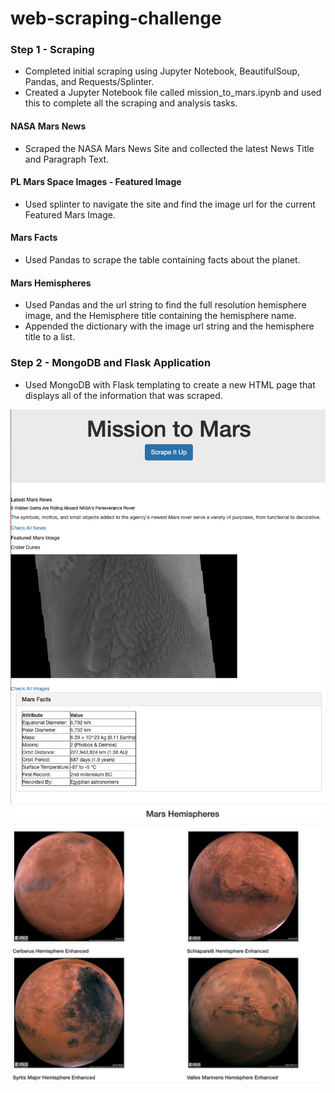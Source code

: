 # web-scraping-challenge

### Step 1 - Scraping
- Completed initial scraping using Jupyter Notebook, BeautifulSoup, Pandas, and Requests/Splinter.
- Created a Jupyter Notebook file called mission_to_mars.ipynb and used this to complete all the scraping and analysis tasks. 

#### NASA Mars News
- Scraped the NASA Mars News Site and collected the latest News Title and Paragraph Text. 

#### PL Mars Space Images - Featured Image
- Used splinter to navigate the site and find the image url for the current Featured Mars Image.

#### Mars Facts
- Used Pandas to scrape the table containing facts about the planet.

#### Mars Hemispheres
- Used Pandas and the url string to find the full resolution hemisphere image, and the Hemisphere title containing the hemisphere name. 
- Appended the dictionary with the image url string and the hemisphere title to a list. 

### Step 2 - MongoDB and Flask Application
- Used MongoDB with Flask templating to create a new HTML page that displays all of the information that was scraped.

![](https://github.com/yadensann/web-scraping-challenge/blob/main/mission_to_mars/Images/page1.png)
![](https://github.com/yadensann/web-scraping-challenge/blob/main/mission_to_mars/Images/page2.png)
